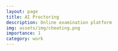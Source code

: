 ```yaml
---
layout: page
title: AI Proctoring
description: Online examination platform
img: assets/img/cheating.png
importance: 1
category: work
---
```


